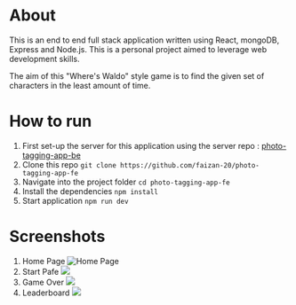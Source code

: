 # About
This is an end to end full stack application written using React, mongoDB, Express and Node.js.
This is a personal project aimed to leverage web development skills.

The aim of this "Where's Waldo" style game is to find the given set of characters in the least amount of time.

# How to run

1. First set-up the server for this application using the server repo : [photo-tagging-app-be](https://github.com/faizan-20/photo-tagging-app-be/)
2. Clone this repo ```git clone https://github.com/faizan-20/photo-tagging-app-fe```
3. Navigate into the project folder ```cd photo-tagging-app-fe```
4. Install the dependencies ```npm install```
5. Start application ```npm run dev```

# Screenshots

1. Home Page ![Home Page](https://raw.githubusercontent.com/faizan-20/photo-tagging-app-fe/main/public/home.png)
2. Start Pafe ![](https://github.com/faizan-20/photo-tagging-app-fe/blob/main/public/gamestart.png?raw=true)
3. Game Over ![](https://github.com/faizan-20/photo-tagging-app-fe/blob/main/public/gameover.png?raw=true)
4. Leaderboard ![](https://github.com/faizan-20/photo-tagging-app-fe/blob/main/public/leaderboard.png?raw=true)
